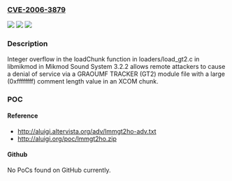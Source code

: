 ### [CVE-2006-3879](https://cve.mitre.org/cgi-bin/cvename.cgi?name=CVE-2006-3879)
![](https://img.shields.io/static/v1?label=Product&message=n%2Fa&color=blue)
![](https://img.shields.io/static/v1?label=Version&message=n%2Fa&color=blue)
![](https://img.shields.io/static/v1?label=Vulnerability&message=n%2Fa&color=brighgreen)

### Description

Integer overflow in the loadChunk function in loaders/load_gt2.c in libmikmod in Mikmod Sound System 3.2.2 allows remote attackers to cause a denial of service via a GRAOUMF TRACKER (GT2) module file with a large (0xffffffff) comment length value in an XCOM chunk.

### POC

#### Reference
- http://aluigi.altervista.org/adv/lmmgt2ho-adv.txt
- http://aluigi.org/poc/lmmgt2ho.zip

#### Github
No PoCs found on GitHub currently.


